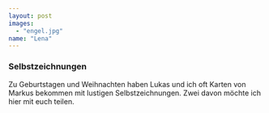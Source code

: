 ```yaml
---
layout: post
images:
  - "engel.jpg"
name: "Lena"
---
```


### Selbstzeichnungen

Zu Geburtstagen und Weihnachten haben Lukas und ich oft Karten von Markus bekommen mit lustigen Selbstzeichnungen. Zwei davon möchte ich hier mit euch teilen.
